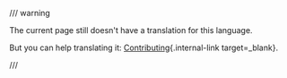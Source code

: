 /// warning

The current page still doesn't have a translation for this language.

But you can help translating it: [Contributing](https://readyapi.github.io/contributing/){.internal-link target=_blank}.

///
